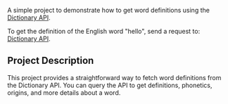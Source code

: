 A simple project to demonstrate how to get word definitions using the [Dictionary API](https://api.dictionaryapi.dev/api/v2/entries/en/<word>
).

To get the definition of the English word "hello", send a request to:  [Dictionary API]([https://api.dictionaryapi.dev/api/v2/entries/en/<word>](https://api.dictionaryapi.dev/api/v2/entries/en/hello)).


## Project Description

This project provides a straightforward way to fetch word definitions from the Dictionary API. You can query the API to get definitions, phonetics, origins, and more details about a word.

